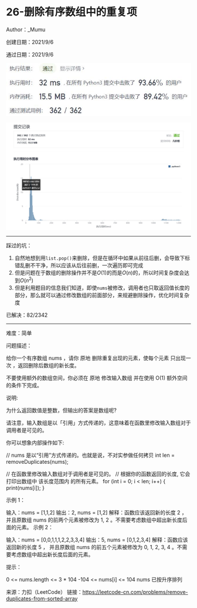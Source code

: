 # 26-删除有序数组中的重复项

Author：_Mumu

创建日期：2021/9/6

通过日期：2021/9/6

![](./通过截图2.jpg)

![](./通过截图1.jpg)

*****

踩过的坑：

1. 自然地想到用`list.pop()`来删除，但是在循环中如果从前往后删，会导致下标错乱删不干净，所以应该从后往前删，一次遍历即可完成
2. 但是问题在于数组的删除操作并不是$O(1)$的而是$O(n)$的，所以时间复杂度会达到$O(n^2)$
3. 但是利用题目的信息我们知道，即使`nums`被修改，调用者也只取返回值长度的部分，那么就可以通过修改数组的前面部分，来规避删除操作，优化时间复杂度

已解决：82/2342

*****

难度：简单

问题描述：

给你一个有序数组 nums ，请你 原地 删除重复出现的元素，使每个元素 只出现一次 ，返回删除后数组的新长度。

不要使用额外的数组空间，你必须在 原地 修改输入数组 并在使用 O(1) 额外空间的条件下完成。

 

说明:

为什么返回数值是整数，但输出的答案是数组呢?

请注意，输入数组是以「引用」方式传递的，这意味着在函数里修改输入数组对于调用者是可见的。

你可以想象内部操作如下:

// nums 是以“引用”方式传递的。也就是说，不对实参做任何拷贝
int len = removeDuplicates(nums);

// 在函数里修改输入数组对于调用者是可见的。
// 根据你的函数返回的长度, 它会打印出数组中 该长度范围内 的所有元素。
for (int i = 0; i < len; i++) {
    print(nums[i]);
}

示例 1：

输入：nums = [1,1,2]
输出：2, nums = [1,2]
解释：函数应该返回新的长度 2 ，并且原数组 nums 的前两个元素被修改为 1, 2 。不需要考虑数组中超出新长度后面的元素。
示例 2：

输入：nums = [0,0,1,1,1,2,2,3,3,4]
输出：5, nums = [0,1,2,3,4]
解释：函数应该返回新的长度 5 ， 并且原数组 nums 的前五个元素被修改为 0, 1, 2, 3, 4 。不需要考虑数组中超出新长度后面的元素。


提示：

0 <= nums.length <= 3 * 104
-104 <= nums[i] <= 104
nums 已按升序排列

来源：力扣（LeetCode）
链接：https://leetcode-cn.com/problems/remove-duplicates-from-sorted-array
